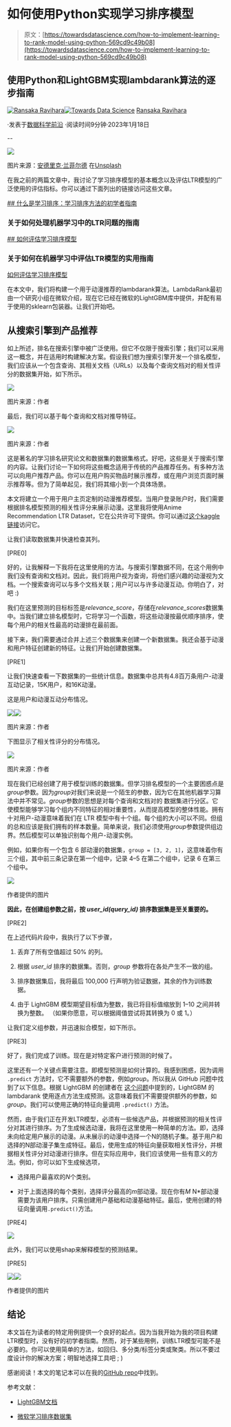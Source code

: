 # 如何使用Python实现学习排序模型

> 原文：[https://towardsdatascience.com/how-to-implement-learning-to-rank-model-using-python-569cd9c49b08](https://towardsdatascience.com/how-to-implement-learning-to-rank-model-using-python-569cd9c49b08)

## 使用Python和LightGBM实现lambdarank算法的逐步指南

[![Ransaka Ravihara](../Images/ac09746938c10ad8f157d46ea0de27ca.png)](https://ransakaravihara.medium.com/?source=post_page-----569cd9c49b08--------------------------------)[![Towards Data Science](../Images/a6ff2676ffcc0c7aad8aaf1d79379785.png)](https://towardsdatascience.com/?source=post_page-----569cd9c49b08--------------------------------) [Ransaka Ravihara](https://ransakaravihara.medium.com/?source=post_page-----569cd9c49b08--------------------------------)

·发表于[数据科学前沿](https://towardsdatascience.com/?source=post_page-----569cd9c49b08--------------------------------) ·阅读时间9分钟·2023年1月18日

--

![](../Images/a1226b3e93be13fec3c422a5220459bf.png)

图片来源：[安德里克·兰菲尔德](https://unsplash.com/@andriklangfield?utm_source=medium&utm_medium=referral) 在[Unsplash](https://unsplash.com/?utm_source=medium&utm_medium=referral)

在我之前的两篇文章中，我讨论了学习排序模型的基本概念以及评估LTR模型的广泛使用的评估指标。你可以通过下面列出的链接访问这些文章。

[## 什么是学习排序：学习排序方法的初学者指南](/what-is-learning-to-rank-a-beginners-guide-to-learning-to-rank-methods-23bbb99ef38c?source=post_page-----569cd9c49b08--------------------------------) 

### 关于如何处理机器学习中的LTR问题的指南

[## 如何评估学习排序模型](/how-to-evaluate-learning-to-rank-models-d12cadb99d47?source=post_page-----569cd9c49b08--------------------------------)

### 关于如何在机器学习中评估LTR模型的实用指南

[如何评估学习排序模型](/how-to-evaluate-learning-to-rank-models-d12cadb99d47?source=post_page-----569cd9c49b08--------------------------------)

在本文中，我们将构建一个用于动漫推荐的lambdarank算法。LambdaRank最初由一个研究小组在微软介绍，现在它已经在微软的LightGBM库中提供，并配有易于使用的sklearn包装器。让我们开始吧。

## 从搜索引擎到产品推荐

如上所述，排名在搜索引擎中被广泛使用。但它不仅限于搜索引擎；我们可以采用这一概念，并在适用时构建解决方案。假设我们想为搜索引擎开发一个排名模型，我们应该从一个包含查询、其相关文档（URLs）以及每个查询文档对的相关性评分的数据集开始，如下所示。

![](../Images/0daaef87cb000cb9dc59e195a4456018.png)

图片来源：作者

最后，我们可以基于每个查询和文档对推导特征。

![](../Images/548d9e099ae03770a1bddafffabac0da.png)

图片来源：作者

这是著名的学习排名研究论文和数据集的数据集格式。好吧，这些是关于搜索引擎的内容。让我们讨论一下如何将这些概念适用于传统的产品推荐任务。有多种方法可以向用户推荐产品。你可以在用户购买物品时展示推荐，或在用户浏览页面时展示推荐等。但为了简单起见，我们将其缩小到一个具体场景。

本文将建立一个用于用户主页定制的动漫推荐模型。当用户登录账户时，我们需要根据排名模型预测的相关性评分来展示动漫。这里我将使用Anime Recommendation LTR Dataset，它在公共许可下提供。你可以通过[这个kaggle链接](https://www.kaggle.com/datasets/ransakaravihara/anime-recommendation-ltr-dataset)访问它。

让我们读取数据集并快速检查其列。

[PRE0]

好的，让我解释一下我将在这里使用的方法。与搜索引擎数据不同，在这个用例中我们没有查询和文档对。因此，我们将用户视为查询，将他们感兴趣的动漫视为文档。一个搜索查询可以与多个文档关联；用户可以与许多动漫互动。你明白了，对吧 :)

我们在这里预测的目标标签是*relevance_score*，存储在*relevance_scores*数据集中。当我们建立排名模型时，它将学习一个函数，将这些动漫按最优顺序排序，使每个用户的相关性最高的动漫排在最前面。

接下来，我们需要通过合并上述三个数据集来创建一个新数据集。我还会基于动漫和用户特征创建新的特征。让我们开始创建数据集。

[PRE1]

让我们快速查看一下数据集的一些统计信息。数据集中总共有4.8百万条用户-动漫互动记录，15K用户，和16K动漫。

这是用户和动漫互动分布情况。

![](../Images/c5e62050e6c3c69368136027a119b174.png)![](../Images/dba0f5f2e2da5ddd60c7271f41ce87ac.png)

图片来源：作者

下图显示了相关性评分的分布情况。

![](../Images/4076e507b91eed9f8d5c55c6d4681c51.png)

图片来源：作者

现在我们已经创建了用于模型训练的数据集。但学习排名模型的一个主要困惑点是*group*参数。因为*group*对我们来说是一个陌生的参数，因为它在其他机器学习算法中并不常见。*group*参数的思想是对每个查询和文档对的 数据集进行分区。它使模型能够学习每个组内不同特征的相对重要性，从而提高模型的整体性能。拥有十对用户-动漫意味着我们在 LTR 模型中有十个组。每个组的大小可以不同。但组的总和应该是我们拥有的样本数量。简单来说，我们必须使用*group*参数提供组边界。然后模型可以单独识别每个用户-动漫实例。

例如，如果你有一个包含 6 部动漫的数据集，`group = [3, 2, 1]`，这意味着你有三个组，其中前三条记录在第一个组中，记录 4–5 在第二个组中，记录 6 在第三个组中。

![](../Images/fbb8930d2c949a0b90e38c37ed935f9f.png)

作者提供的图片

**因此，在创建组参数之前，按 *user_id(query_id)* 排序数据集是至关重要的。**

[PRE2]

在上述代码片段中，我执行了以下步骤，

1.  丢弃了所有空值超过 50% 的列。

1.  根据 *user_id* 排序的数据集。否则，*group* 参数将在各处产生不一致的组。

1.  排序数据集后，我将最后 100,000 行声明为验证数据，其余的作为训练数据。

1.  由于 LightGBM 模型期望目标值为整数，我已将目标值缩放到 1–10 之间并转换为整数。 （如果你愿意，可以根据阈值尝试将其转换为 0 或 1。）

让我们定义组参数，并迅速拟合模型，如下所示。

[PRE3]

好了，我们完成了训练。现在是对特定客户进行预测的时候了。

这里还有一个关键点需要注意。即模型预测是如何计算的。我感到困惑，因为调用 `.predict` 方法时，它不需要额外的参数，例如*group*。所以我从 GitHub 问题中找到了以下信息。根据 LightGBM 的创建者在 [这个问题](https://github.com/microsoft/LightGBM/issues/3326)中提到的，LightGBM 的 lambdarank 使用逐点方法生成预测。这意味着我们不需要提供额外的参数，如*group*。我们可以使用正确的特征向量调用 `.predict()` 方法。

然而，由于我们正在开发LTR模型，必须有一些候选产品，并根据预测的相关性评分对其进行排序。为了生成候选动漫，我将在这里使用一种简单的方法。即，选择未向给定用户展示的动漫。从未展示的动漫中选择一个N的随机子集。基于用户和选择的N部动漫子集生成特征。最后，使用生成的特征向量获取相关性评分，并根据相关性评分对动漫进行排序。但在实际应用中，我们应该使用一些有意义的方法。例如，你可以如下生成候选项，

+   选择用户最喜欢的*N*个类别。

+   对于上面选择的每个类别，选择评分最高的*m*部动漫。现在你有*M* N*部动漫需要为该用户排序。只需创建用户基础和动漫基础特征。最后，使用创建的特征向量调用`.predict()`方法。

[PRE4]

![](../Images/b98b6a5dfbfdd5cb97d730eea3e21d37.png)

此外，我们可以使用shap来解释模型的预测结果。

[PRE5]

![](../Images/7bea7248bb0c60a3a4f301c298a0e1bb.png)![](../Images/fa10cc03b1fce53c20773110d75a055d.png)

作者提供的图片

## 结论

本文旨在为读者的特定用例提供一个良好的起点。因为当我开始为我的项目构建LTR模型时，没有好的初学者指南。然而，对于某些用例，训练LTR模型可能不是必要的。你可以使用简单的方法，如回归、多分类/标签分类或聚类。所以不要过度设计你的解决方案；明智地选择工具吧 ; )

感谢阅读！本文的笔记本可以在我的[GitHub repo](https://github.com/Ransaka/LTR-with-LIghtGBM)中找到。

参考文献：

+   [LightGBM文档](https://lightgbm.readthedocs.io/en/latest/pythonapi/lightgbm.LGBMRanker.html#lightgbm.LGBMRanker)

+   [微软学习排序数据集](https://www.microsoft.com/en-us/research/project/mslr/)
